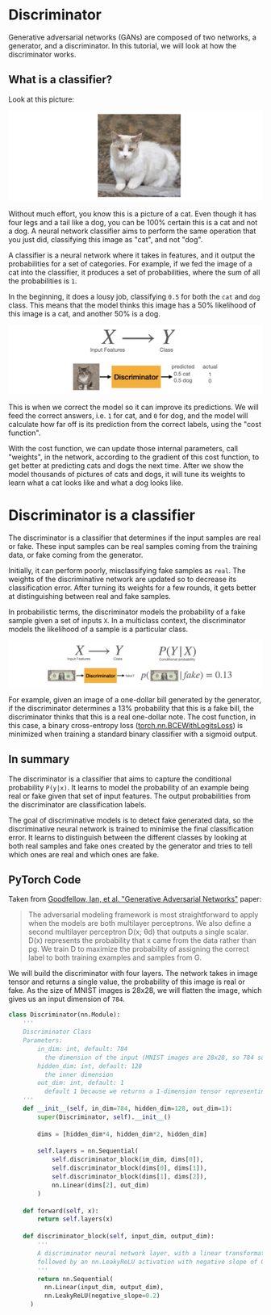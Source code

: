 # Discriminator

Generative adversarial networks (GANs) are composed of two networks, a generator, and a discriminator. In this tutorial, we will look at how the discriminator works. 

## What is a classifier?

Look at this picture:

![cat](assets/01.png)

Without much effort, you know this is a picture of a cat. Even though it has four legs and a tail like a dog, you can be 100% certain this is a cat and not a dog. A neural network classifier aims to perform the same operation that you just did, classifying this image as "cat", and not "dog".

A classifier is a neural network where it takes in features, and it output the probabilities for a set of categories. For example, if we fed the image of a cat into the classifier, it produces a set of probabilities, where the sum of all the probabilities is `1`. 

In the beginning, it does a lousy job, classifying `0.5` for both the `cat` and `dog` class. This means that the model thinks this image has a 50% likelihood of this image is a cat, and another 50% is a dog. 

![classifying](assets/02.png)

This is when we correct the model so it can improve its predictions. We will feed the correct answers, i.e. `1` for cat, and `0` for dog, and the model will calculate how far off is its prediction from the correct labels, using the "cost function". 

With the cost function, we can update those internal parameters, call "weights", in the network, according to the gradient of this cost function, to get better at predicting cats and dogs the next time. After we show the model thousands of pictures of cats and dogs, it will tune its weights to learn what a cat looks like and what a dog looks like.

# Discriminator is a classifier

The discriminator is a classifier that determines if the input samples are real or fake. These input samples can be real samples coming from the training data, or fake coming from the generator. 

Initially, it can perform poorly, misclassifying fake samples as `real`. The weights of the discriminative network are updated so to decrease its classification error. After turning its weights for a few rounds, it gets better at distinguishing between real and fake samples. 

In probabilistic terms, the discriminator models the probability of a fake sample given a set of inputs `X`. In a multiclass context, the discriminator models the likelihood of a sample is a particular class.

![probability](assets/03.png)

For example, given an image of a one-dollar bill generated by the generator, if the discriminator determines a 13% probability that this is a fake bill, the discriminator thinks that this is a real one-dollar note. The cost function, in this case, a binary cross-entropy loss ([torch.nn.BCEWithLogitsLoss](https://pytorch.org/docs/stable/generated/torch.nn.BCEWithLogitsLoss.html)) is minimized when training a standard binary classifier with a sigmoid output.

## In summary

The discriminator is a classifier that aims to capture the conditional probability `P(y|x)`. It learns to model the probability of an example being real or fake given that set of input features. The output probabilities from the discriminator are classification labels.

The goal of discriminative models is to detect fake generated data, so the discriminative neural network is trained to minimise the final classification error. It learns to distinguish between the different classes by looking at both real samples and fake ones created by the generator and tries to tell which ones are real and which ones are fake.

## PyTorch Code

Taken from [Goodfellow, Ian, et al. "Generative Adversarial Networks"](https://github.com/jinglescode/generative-adversarial-networks/blob/main/tutorials/01%20Intuition%20Behind%20GANs/assets/Generative%20Adversarial%20Networks.pdf) paper:

> The adversarial modeling framework is most straightforward to apply when the models are both multilayer perceptrons. We also define a second multilayer perceptron D(x; θd) that outputs a single scalar. D(x) represents the probability that x came from the data rather than pg. We train D to maximize the probability of assigning the correct label to both training examples and samples from G. 

We will build the discriminator with four layers. The network takes in image tensor and returns a single value, the probability of this image is real or fake. As the size of MNIST images is 28x28, we will flatten the image, which gives us an input dimension of `784`.

```python
class Discriminator(nn.Module):
    '''
    Discriminator Class
    Parameters:
        in_dim: int, default: 784
          the dimension of the input (MNIST images are 28x28, so 784 so is the default)
        hidden_dim: int, default: 128
          the inner dimension
        out_dim: int, default: 1
          default 1 because we returns a 1-dimension tensor representing fake/real
    '''
    def __init__(self, in_dim=784, hidden_dim=128, out_dim=1):
        super(Discriminator, self).__init__()

        dims = [hidden_dim*4, hidden_dim*2, hidden_dim]

        self.layers = nn.Sequential(
            self.discriminator_block(im_dim, dims[0]),
            self.discriminator_block(dims[0], dims[1]),
            self.discriminator_block(dims[1], dims[2]),
            nn.Linear(dims[2], out_dim)
        )

    def forward(self, x):
        return self.layers(x)
    
    def discriminator_block(self, input_dim, output_dim):
        '''
        A discriminator neural network layer, with a linear transformation 
        followed by an nn.LeakyReLU activation with negative slope of 0.2 
        '''
        return nn.Sequential(
          nn.Linear(input_dim, output_dim),
          nn.LeakyReLU(negative_slope=0.2)
      )
```
